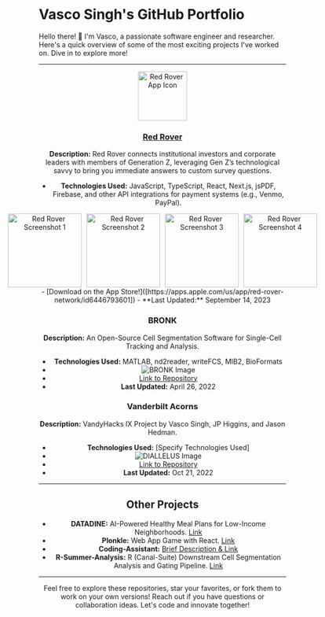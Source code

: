 # Vasco Singh's GitHub Portfolio

Hello there! 👋 I'm Vasco, a passionate software engineer and researcher. Here's a quick overview of some of the most exciting projects I've worked on. Dive in to explore more!

---

<div style="text-align:center;">
    <img src="https://i.imgur.com/wa0AKwW.jpg" alt="Red Rover App Icon" width="100">
</div>

<div align="center">

### **<u>Red Rover</u>**

**Description:** Red Rover connects institutional investors and corporate leaders with members of Generation Z, leveraging Gen Z’s technological savvy to bring you immediate answers to custom survey questions.
- **Technologies Used:** JavaScript, TypeScript, React, Next.js, jsPDF, Firebase, and other API integrations for payment systems (e.g., Venmo, PayPal).
<div style="display: flex; justify-content: center;">
    <img src="https://imgur.com/Tl25go4.jpg" alt="Red Rover Screenshot 1" width="150" style="margin-right:10px;">
    <img src="https://i.imgur.com/X32oSwz.jpg" alt="Red Rover Screenshot 2" width="150" style="margin-right:10px;">
    <img src="https://i.imgur.com/hFaNQrI.jpg" alt="Red Rover Screenshot 3" width="150" style="margin-right:10px;">
    <img src="https://i.imgur.com/ET2RW68.jpg" alt="Red Rover Screenshot 4" width="150">
  </div>
- [Download on the App Store!]([https://apps.apple.com/us/app/red-rover-network/id6446793601])
- **Last Updated:** September 14, 2023

### BRONK
**Description:** An Open-Source Cell Segmentation Software for Single-Cell Tracking and Analysis.
- **Technologies Used:** MATLAB, nd2reader, writeFCS, MIB2, BioFormats
- ![BRONK Image](https://i.imgur.com/Zywieok.jpg)
- [Link to Repository](https://github.com/VascoSingh/BRONK)
- **Last Updated:** April 26, 2022

### Vanderbilt Acorns
**Description:** VandyHacks IX Project by Vasco Singh, JP Higgins, and Jason Hedman.
- **Technologies Used:** [Specify Technologies Used]
- ![DIALLELUS Image](https://i.imgur.com/UoU2Jwq.png)
- [Link to Repository](https://github.com/jasonhedman/vanderbilt-acorns/tree/main)
- **Last Updated:** Oct 21, 2022

---

## Other Projects

- **DATADINE:** AI-Powered Healthy Meal Plans for Low-Income Neighborhoods. [Link](https://github.com/VascoSingh/DATADINE)
- **Plonkle:** Web App Game with React. [Link](https://github.com/VascoSingh/Plonkle)
- **Coding-Assistant:** [Brief Description & Link](URL_TO_REPOSITORY)
- **R-Summer-Analysis:** R (Canal-Suite) Downstream Cell Segmentation Analysis and Gating Pipeline. [Link](https://github.com/VascoSingh/R-Summer-Analysis/commit/984c981395170bfb40001ab80b2c41868d2292ee)

---

Feel free to explore these repositories, star your favorites, or fork them to work on your own versions! Reach out if you have questions or collaboration ideas. Let's code and innovate together!
